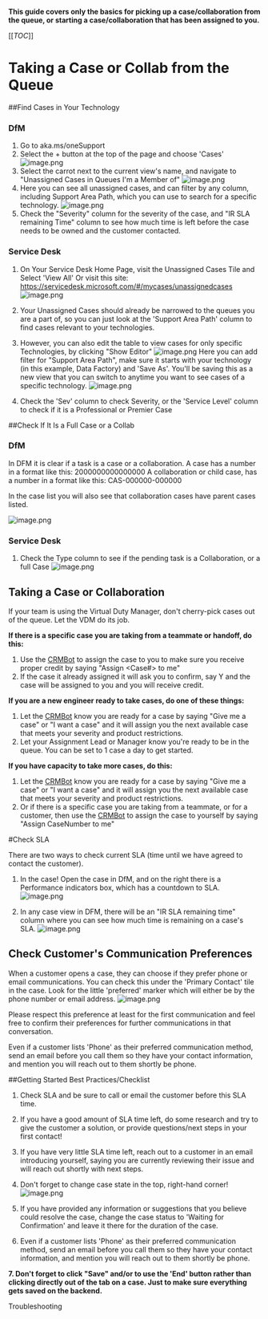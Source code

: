 

**This guide covers only the basics for picking up a case/collaboration from the queue, or starting a case/collaboration that has been assigned to you.**

[[_TOC_]]


# Taking a Case or Collab from the Queue

##Find Cases in Your Technology

### DfM
1. Go to aka.ms/oneSupport
2. Select the + button at the top of the page and choose 'Cases'
![image.png](/.attachments/image-14ccda78-48ae-48bf-a5f0-582e84d90224.png)
3. Select the carrot next to the current view's name, and navigate to "Unassigned Cases in Queues I'm a Member of"
![image.png](/.attachments/image-b7a1ecf4-d5f0-44d4-8b63-f0059d09ce18.png)
4. Here you can see all unassigned cases, and can filter by any column, including Support Area Path, which you can use to search for a specific technology.
![image.png](/.attachments/image-b5eee49f-2864-42c5-8615-decfccba8646.png)
5. Check the "Severity" column for the severity of the case, and "IR SLA remaining Time" column to see how much time is left before the case needs to be owned and the customer contacted.

### Service Desk
1. On Your Service Desk Home Page, visit the Unassigned Cases Tile and Select 'View All'
Or visit this site: https://servicedesk.microsoft.com/#/mycases/unassignedcases
![image.png](/.attachments/image-6e6fcb9c-446a-498a-9529-ce0690a8e864.png)

2. Your Unassigned Cases should already be narrowed to the queues you are a part of, so you can just look at the 'Support Area Path' column to find cases relevant to your technologies.

2. However, you can also edit the table to view cases for only specific Technologies, by clicking "Show Editor"
![image.png](/.attachments/image-b6447dd0-7569-4303-aa5c-a9433ee459ae.png)
Here you can add  filter for "Support Area Path", make sure it starts with your technology (in this example, Data Factory) and 'Save As'. You'll be saving this as a new view that you can switch to anytime you want to see cases of a specific technology. 
![image.png](/.attachments/image-3dae1860-1f69-4da4-8d16-2b4086ca83c4.png)

3. Check the 'Sev' column to check Severity, or the 'Service Level' column to check if it is a Professional or Premier Case

##Check If It Is a Full Case or a Collab

### DfM

In DFM it is clear if a task is a case or a collaboration.
A case has a number in a format like this: 2000000000000000
A collaboration or child case, has a number in a format like this: CAS-000000-000000

In the case list you will also see that collaboration cases have parent cases listed.

![image.png](/.attachments/image-b34ae03b-0e6f-4319-94fa-03d8f5ed9358.png)


### Service Desk
1. Check the Type column to see if the pending task is a Collaboration, or a full Case
![image.png](/.attachments/image-5542aad7-831c-43ce-ac75-2b7c833d9134.png)


## Taking a Case or Collaboration
If your team is using the Virtual Duty Manager, don't cherry-pick cases out of the queue. Let the VDM do its job.

**If there is a specific case you are taking from a teammate or handoff, do this:**

1. Use the [CRMBot](https://dev.azure.com/Supportability/Big%20Data/_wiki/wikis/Big-Data.wiki/297951/Tools?anchor=crm-bot) to assign the case to you to make sure you receive proper credit by saying "Assign <Case#> to me"
2. If the case it already assigned it will ask you to confirm, say Y and the case will be assigned to you and you will receive credit.

**If you are a new engineer ready to take cases, do one of these things:**
1. Let the [CRMBot](https://dev.azure.com/Supportability/Big%20Data/_wiki/wikis/Big-Data.wiki/297951/Tools?anchor=crm-bot) know you are ready for a case by saying "Give me a case" or "I want a case" and it will assign you the next available case that meets your severity and product restrictions.
2. Let your Assignment Lead or Manager know you're ready to be in the queue. You can be set to 1 case a day to get started.

**If you have capacity to take more cases, do this:**
1. Let the [CRMBot](https://dev.azure.com/Supportability/Big%20Data/_wiki/wikis/Big-Data.wiki/297951/Tools?anchor=crm-bot) know you are ready for a case by saying "Give me a case" or "I want a case" and it will assign you the next available case that meets your severity and product restrictions.
2. Or if there is a specific case you are taking from a teammate, or for a customer, then use the [CRMBot](https://dev.azure.com/Supportability/Big%20Data/_wiki/wikis/Big-Data.wiki/297951/Tools?anchor=crm-bot) to assign the case to yourself by saying "Assign CaseNumber to me"



#Check SLA

There are two ways to check current SLA (time until we have agreed to contact the customer).
1. In the case! Open the case in DfM, and on the right there is a Performance indicators box, which has a countdown to SLA.
![image.png](/.attachments/image-f211c52d-cf02-460e-a4c6-3cf81ccec20a.png)

2. In any case view in DFM, there will be an "IR SLA remaining time" column where you can see how much time is remaining on a case's SLA.
![image.png](/.attachments/image-e1ea7448-6323-4c85-b689-9a6163a8844e.png)

## Check Customer's Communication Preferences

When a customer opens a case, they can choose if they prefer phone or email communications. You can check this under the 'Primary Contact' tile in the case. Look for the little 'preferred' marker which will either be by the phone number or email address.
![image.png](/.attachments/image-48db5bda-03e9-4f37-a167-503e94c7b5b8.png)

Please respect this preference at least for the first communication and feel free to confirm their preferences for further communications in that conversation.

Even if a customer lists 'Phone' as their preferred communication method, send an email before you call them so they have your contact information, and mention you will reach out to them shortly be phone.

##Getting Started Best Practices/Checklist

1. Check SLA and be sure to call or email the customer before this SLA time.
2. If you have a good amount of SLA time left, do some research and try to give the customer a solution, or provide questions/next steps in your first contact!
3. If you have very little SLA time left, reach out to a customer in an email introducing yourself, saying you are currently reviewing their issue and will reach out shortly with next steps.
4. Don't forget to change case state in the top, right-hand corner!
![image.png](/.attachments/image-c3b02b40-0233-468e-b86a-0fb47bb71e44.png)

5. If you have provided any information or suggestions that you believe could resolve the case, change the case status to 'Waiting for Confirmation' and leave it there for the duration of the case. 

6. Even if a customer lists 'Phone' as their preferred communication method, send an email before you call them so they have your contact information, and mention you will reach out to them shortly be phone.

**7. Don't forget to click "Save" and/or to use the 'End' button rather than clicking directly out of the tab on a case. Just to make sure everything gets saved on the backend.**

Troubleshooting
